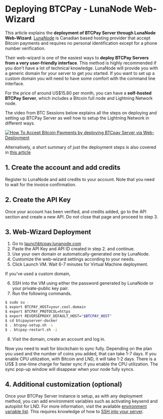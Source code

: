 # Deploying BTCPay - LunaNode Web-Wizard

This article explains the **deployment of BTCPay Server through LunaNode Web-Wizard**. [LunaNode](https://www.lunanode.com/) is Canadian based hosting provider that accept Bitcoin payments and requires no personal identification except for a phone number verification.

Their web-wizard is one of the easiest ways to **deploy BTCPay Servers from a very user-friendly interface**. This method is highly recommended if you don't have a lot of technical knowledge. LunaNode will provide you with a generic domain for your server to get you started. If you want to set up a custom domain you will need to have some comfort with the command line interface.

For the price of around US$15.80 per month, you can have a **self-hosted BTCPay Server**, which includes a Bitcoin full node and Lightning Network node.

The video from BTC Sessions below explains all the steps on deploying and setting up BTCPay Server as well how to setup the Lightning Network in different ways.

[![How To Accept Bitcoin Payments by deploying BTCpay Server via Web-Deployment](https://img.youtube.com/vi/-GJr4XjRCPo/mqdefault.jpg)](https://www.youtube.com/watch?v=-GJr4XjRCPo)

Alternatively, a short summary of just the deployment steps is also covered in [this article](https://medium.com/@BtcpayServer/launch-btcpay-server-via-web-interface-and-deploy-full-bitcoin-node-lnd-in-less-than-a-minute-dc8bc6f06a3)

## 1. Create the account and add credits

Register to LunaNode and add credits to your account.
Note that you need to wait for the invoice confirmation.

## 2. Create the API Key

Once your account has been verified, and credits added, go to the API section and create a new API. Do not close that page and proceed to step 3.

## 3. Web-Wizard Deployment

1. Go to [launchbtcpay.lunanode.com](https://launchbtcpay.lunanode.com/)
2. Paste the API Key and API ID created in step 2. and continue.
3. Use your own domain or automatically-generated one by LunaNode.
4. Customize the web-wizard settings according to your needs.
5. Click Launch VM. Wait 6-7 minutes for Virtual Machine deployment.

If you've used a custom domain,

6. SSH into the VM using either the password generated by LunaNode or your private-public key pair.
7. Run the following commands.

```bash
$ sudo su -
$ export BTCPAY_HOST=your.cool.domain
$ export BTCPAY_PROTOCOL=https
$ export REVERSEPROXY_DEFAULT_HOST="$BTCPAY_HOST"
$ cd btcpayserver-docker
$ . btcpay-setup.sh -i
$ . btcpay-restart.sh -i
```

8. Visit the domain, create an account and log in.

Now you need to wait for blockchain to sync fully. Depending on the plan you used and the number of coins you added, that can take 1-7 days. If you enable CPU utilization, with Bitcoin and LND, it will take 1-2 days. There is a US$ 3 one-time charge for faster sync if you enable the CPU utilization. The sync pop-up window will disappear when your node fully syncs.

## 4. Additional customization (optional)

Once your BTCPay Server instance is setup, as with any deployment method, you can add environment variables such as activating keysend and autopilot for LND.
For more information, visit the available [environment variable list](https://docs.btcpayserver.org/Docker/#generated-docker-compose). This requires knowledge of how to [SSH into your server](/FAQ/ServerSettings.md#how-to-ssh-into-my-btcpay-running-on-vps).
